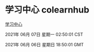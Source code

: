 # 学习中心 colearnhub
[学习中心](http://59.174.24.47:56308/colearnhub/)

2021年 06月 07日 星期一 02:50:01 CST

2021年 06月 06日 星期日 18:50:01 GMT
